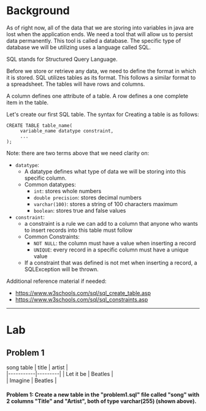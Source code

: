 # Background
As of right now, all of the data that we are storing into variables in java are lost when the application ends. We need a tool that will
allow us to persist data permanently. This tool is called a database.
The specific type of database we will be utilizing uses a language called SQL.

SQL stands for Structured Query Language.

Before we store or retrieve any data, we need to define the format in which it is stored. SQL utilizes tables as its format.
This follows a similar format to a spreadsheet. The tables will have rows and columns.

A column defines one attribute of a table.
A row defines a one complete item in the table.

Let's create our first SQL table.
The syntax for Creating a table is as follows:
```roomsql
CREATE TABLE table_name(
     variable_name datatype constraint,
     ...
);
```
Note: there are two terms above that we need clarity on:
- `datatype`:
    - A datatype defines what type of data we will be storing into this specific column.
    - Common datatypes:
        - `int`: stores whole numbers
        - `double precision`: stores decimal numbers
        - `varchar(100)`: stores a string of 100 characters maximum
        - `boolean`: stores true and false values
- `constraint`:
    - a constraint is a rule we can add to a column that anyone who wants to insert records into this table must follow
    - Common Constraints:
        - `NOT NULL`: the column must have a value when inserting a record
        - `UNIQUE`: every record in a specific column must have a unique value
    - If a constraint that was defined is not met when inserting a record, a SQLException will be thrown.


Additional reference material if needed:
- https://www.w3schools.com/sql/sql_create_table.asp
- https://www.w3schools.com/sql/sql_constraints.asp

- - - 

# Lab

## Problem 1
song table
| title     | artist  |    	    
|-----------|---------|
| Let it be | Beatles |          
| Imagine   | Beatles |

#### Problem 1: Create a new table in the "problem1.sql" file called "song" with 2 columns "Title" and "Artist", both of type varchar(255) (shown above).